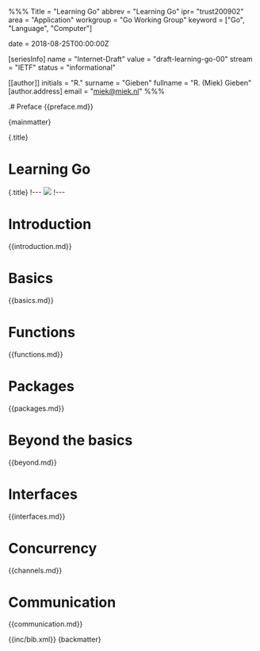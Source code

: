 %%%
Title = "Learning Go"
abbrev = "Learning Go"
ipr= "trust200902"
area = "Application"
workgroup = "Go Working Group"
keyword = ["Go", "Language", "Computer"]

date = 2018-08-25T00:00:00Z

[seriesInfo]
name = "Internet-Draft"
value = "draft-learning-go-00"
stream = "IETF"
status = "informational"

[[author]]
initials = "R."
surname  = "Gieben"
fullname = "R. (Miek) Gieben"
  [author.address]
  email = "miek@miek.nl"
%%%

.# Preface
{{preface.md}}

{mainmatter}

{.title}
# Learning Go
{.title}
!---
![](fig/bumper-inverse.png)
!---


# Introduction
{{introduction.md}}


# Basics
{{basics.md}}


# Functions
{{functions.md}}


# Packages
{{packages.md}}


# Beyond the basics
{{beyond.md}}


# Interfaces
{{interfaces.md}}


# Concurrency
{{channels.md}}


# Communication
{{communication.md}}


{{inc/bib.xml}}
{backmatter}
